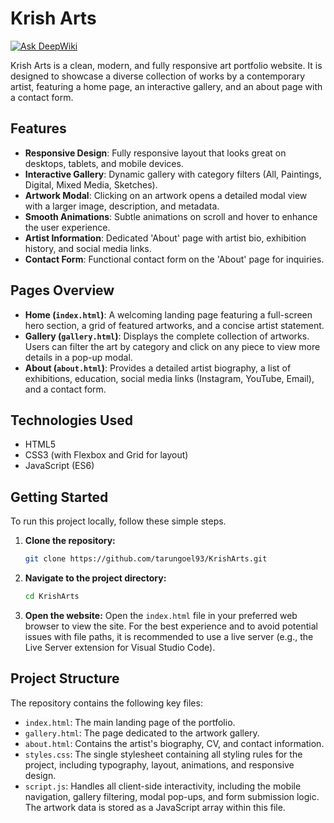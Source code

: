 # Krish Arts
[![Ask DeepWiki](https://devin.ai/assets/askdeepwiki.png)](https://deepwiki.com/TarunGoel93/KrishArts)

Krish Arts is a clean, modern, and fully responsive art portfolio website. It is designed to showcase a diverse collection of works by a contemporary artist, featuring a home page, an interactive gallery, and an about page with a contact form.

## Features

-   **Responsive Design**: Fully responsive layout that looks great on desktops, tablets, and mobile devices.
-   **Interactive Gallery**: Dynamic gallery with category filters (All, Paintings, Digital, Mixed Media, Sketches).
-   **Artwork Modal**: Clicking on an artwork opens a detailed modal view with a larger image, description, and metadata.
-   **Smooth Animations**: Subtle animations on scroll and hover to enhance the user experience.
-   **Artist Information**: Dedicated 'About' page with artist bio, exhibition history, and social media links.
-   **Contact Form**: Functional contact form on the 'About' page for inquiries.

## Pages Overview

-   **Home (`index.html`)**: A welcoming landing page featuring a full-screen hero section, a grid of featured artworks, and a concise artist statement.
-   **Gallery (`gallery.html`)**: Displays the complete collection of artworks. Users can filter the art by category and click on any piece to view more details in a pop-up modal.
-   **About (`about.html`)**: Provides a detailed artist biography, a list of exhibitions, education, social media links (Instagram, YouTube, Email), and a contact form.

## Technologies Used

-   HTML5
-   CSS3 (with Flexbox and Grid for layout)
-   JavaScript (ES6)

## Getting Started

To run this project locally, follow these simple steps.

1.  **Clone the repository:**
    ```sh
    git clone https://github.com/tarungoel93/KrishArts.git
    ```
2.  **Navigate to the project directory:**
    ```sh
    cd KrishArts
    ```
3.  **Open the website:**
    Open the `index.html` file in your preferred web browser to view the site. For the best experience and to avoid potential issues with file paths, it is recommended to use a live server (e.g., the Live Server extension for Visual Studio Code).

## Project Structure

The repository contains the following key files:

-   `index.html`: The main landing page of the portfolio.
-   `gallery.html`: The page dedicated to the artwork gallery.
-   `about.html`: Contains the artist's biography, CV, and contact information.
-   `styles.css`: The single stylesheet containing all styling rules for the project, including typography, layout, animations, and responsive design.
-   `script.js`: Handles all client-side interactivity, including the mobile navigation, gallery filtering, modal pop-ups, and form submission logic. The artwork data is stored as a JavaScript array within this file.
